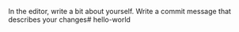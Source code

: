 In the editor, write a bit about yourself.
Write a commit message that describes your changes# hello-world
